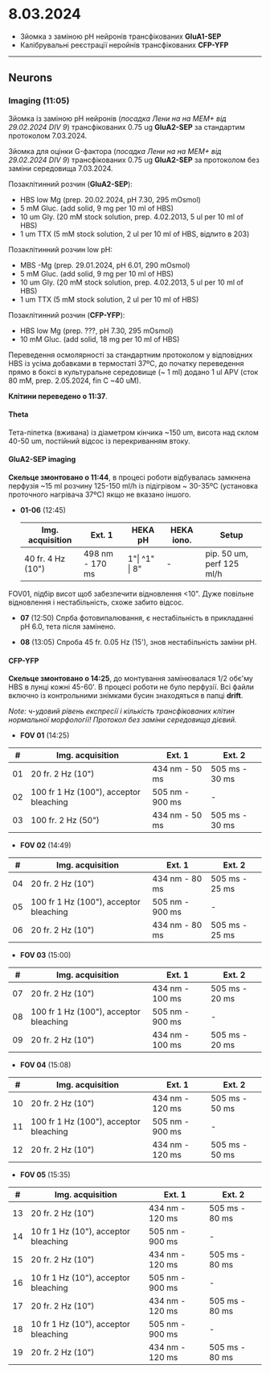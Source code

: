 8.03.2024
=========
- Зйомка з заміною pH нейронів трансфікованих __GluA1-SEP__
- Калібрувальні реєстрації неройнів трансфікованих __CFP-YFP__

---

## Neurons
### Imaging (11:05)
Зйомка із заміною pH нейронів  (_посадка Лени на на MEM+ від 29.02.2024 DIV 9_)  трансфікованих 0.75 ug __GluA2-SEP__ за стандартим протоколом 7.03.2024.

Зйомка для оцінки G-фактора (_посадка Лени на на MEM+ від 29.02.2024 DIV 9_)  трансфікованих 0.75 ug __GluA2-SEP__ за протоколом без заміни середовища 7.03.2024.

Позаклітинний розчин (__GluA2-SEP__):

- HBS low Mg (prep. 20.02.2024, pH 7.30,  295 mOsmol)
- 5 mM Gluc. (add solid, 9 mg per 10 ml of HBS)
- 10 um Gly. (20 mM stock solution, prep. 4.02.2013, 5 ul per 10 ml of HBS)
- 1 um TTX (5 mM stock solution, 2 ul per 10 ml of HBS, відлито в 203)

Позаклітинний розчин low pH:

- MBS -Mg  (prep. 29.01.2024, pH 6.01, 290 mOsmol)
- 5 mM Gluc. (add solid, 9 mg per 10 ml of HBS)
- 10 um Gly. (20 mM stock solution, prep. 4.02.2013, 5 ul per 10 ml of HBS)
- 1 um TTX (5 mM stock solution, 2 ul per 10 ml of HBS)

Позаклітинний розчин (__CFP-YFP__):

- HBS low Mg (prep. ???, pH 7.30,  295 mOsmol)
- 10 mM Gluc. (add solid, 18 mg per 10 ml of HBS)

Переведення осмолярності за стандартним протоколом у відповідних HBS із усіма добавками в термостаті 37ºC, до початку переведення прямо в боксі в культуральне середовище (~ 1 ml) додано 1 ul APV (сток 80 mM, prep. 2.05.2024, fin C ~40 uM).

 __Клітини переведено о 11:37__.

#### Theta

Тета-піпетка (вживана) із діаметром кінчика ~150 um, висота над склом 40-50 um, постійний відсос із перекриванням втоку.

#### GluA2-SEP imaging

__Скельце змонтовано о 11:44__, в процесі роботи відбувалась замкнена перфузія ~15 ml розчину 125-150 ml/h із підігрівом ~ 30-35ºC (установка проточного нагрівача 37ºC) якщо не вказано іншого.

- __01-06__ (12:45)

  | Img. acquisition  | Ext. 1          | HEKA  pH       | HEKA iono. | Setup                      |
  | ----------------- | --------------- | -------------- | ---------- | -------------------------- |
  | 40 fr. 4 Hz (10") | 498 nm - 170 ms | 1"\| ^1" \| 8" | -          | pip. 50 um,  perf 125 ml/h |

FOV01, підбір висот щоб забезпечити відновлення <10". Дуже повільне відновлення і нестабільність, схоже забито відсос.

- __07__ (12:50)
Спрба фотовипалювання, є нестабільність в прикладанні pH 6.0, тета після замінено.

- __08__ (13:05)
Спроба 45 fr. 0.05 Hz (15'), знов нестабільність заміни pH.

#### CFP-YFP

__Скельце змонтовано о 14:25__, до монтування замінювалася 1/2 обє'му HBS в лунці кожні 45-60'. В процесі роботи не було перфузії. Всі файли включно із контрольними знімками бусин знаходяться в папці __drift__.

_Note: ч-удовий рівень експресії і кількість трансфікованих клітин нормальної морфології! Протокол без заміни середовища дієвий._

- __FOV 01__ (14:25)

| #    | Img. acquisition                       | Ext. 1          | Ext. 2         |
| ---- | -------------------------------------- | --------------- | -------------- |
| 01   | 20 fr. 2 Hz (10")                      | 434 nm - 50 ms  | 505 ms - 30 ms |
| 02   | 100 fr 1 Hz (100"), acceptor bleaching | 505 nm - 900 ms | -              |
| 03   | 100 fr. 2 Hz (50")                     | 434 nm - 50 ms  | 505 ms - 30 ms |

- __FOV 02__ (14:49)

| #    | Img. acquisition                       | Ext. 1          | Ext. 2         |
| ---- | -------------------------------------- | --------------- | -------------- |
| 04   | 20 fr. 2 Hz (10")                      | 434 nm - 80 ms  | 505 ms - 25 ms |
| 05   | 100 fr 1 Hz (100"), acceptor bleaching | 505 nm - 900 ms | -              |
| 06   | 20 fr. 2 Hz (10")                      | 434 nm - 80 ms  | 505 ms - 25 ms |

- __FOV 03__ (15:00)

| #    | Img. acquisition                       | Ext. 1          | Ext. 2         |
| ---- | -------------------------------------- | --------------- | -------------- |
| 07   | 20 fr. 2 Hz (10")                      | 434 nm - 100 ms | 505 ms - 20 ms |
| 08   | 100 fr 1 Hz (100"), acceptor bleaching | 505 nm - 900 ms | -              |
| 09   | 20 fr. 2 Hz (10")                      | 434 nm - 100 ms | 505 ms - 20 ms |

- __FOV 04__ (15:08)

| #    | Img. acquisition                       | Ext. 1          | Ext. 2         |
| ---- | -------------------------------------- | --------------- | -------------- |
| 10   | 20 fr. 2 Hz (10")                      | 434 nm - 120 ms | 505 ms - 50 ms |
| 11   | 100 fr 1 Hz (100"), acceptor bleaching | 505 nm - 900 ms | -              |
| 12   | 20 fr. 2 Hz (10")                      | 434 nm - 120 ms | 505 ms - 50 ms |

- __FOV 05__ (15:35)

| #    | Img. acquisition                     | Ext. 1          | Ext. 2         |
| ---- | ------------------------------------ | --------------- | -------------- |
| 13   | 20 fr. 2 Hz (10")                    | 434 nm - 120 ms | 505 ms - 80 ms |
| 14   | 10 fr 1 Hz (10"), acceptor bleaching | 505 nm - 900 ms | -              |
| 15   | 20 fr. 2 Hz (10")                    | 434 nm - 120 ms | 505 ms - 80 ms |
| 16   | 10 fr 1 Hz (10"), acceptor bleaching | 505 nm - 900 ms | -              |
| 17   | 20 fr. 2 Hz (10")                    | 434 nm - 120 ms | 505 ms - 80 ms |
| 18   | 10 fr 1 Hz (10"), acceptor bleaching | 505 nm - 900 ms | -              |
| 19   | 20 fr. 2 Hz (10")                    | 434 nm - 120 ms | 505 ms - 80 ms |

